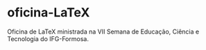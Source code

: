 # oficina-LaTeX
Oficina de LaTeX ministrada na VII Semana de Educação, Ciência e Tecnologia do IFG-Formosa.
